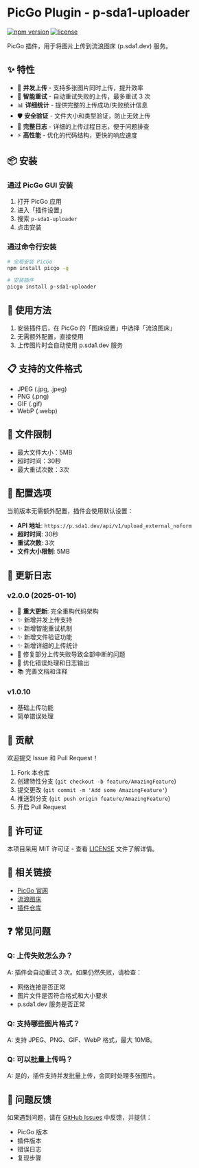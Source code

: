 # PicGo Plugin - p-sda1-uploader

[![npm version](https://badge.fury.io/js/picgo-plugin-p-sda1-uploader.svg)](https://badge.fury.io/js/picgo-plugin-p-sda1-uploader)
[![license](https://img.shields.io/npm/l/picgo-plugin-p-sda1-uploader.svg)](https://github.com/chwl66/picgo-plugin-p-sda1-uploader/blob/main/LICENSE)

PicGo 插件，用于将图片上传到流浪图床 (p.sda1.dev) 服务。

## ✨ 特性

- 🚀 **并发上传** - 支持多张图片同时上传，提升效率
- 🔄 **智能重试** - 自动重试失败的上传，最多重试 3 次
- 📊 **详细统计** - 提供完整的上传成功/失败统计信息
- 🛡️ **安全验证** - 文件大小和类型验证，防止无效上传
- 📝 **完整日志** - 详细的上传过程日志，便于问题排查
- ⚡ **高性能** - 优化的代码结构，更快的响应速度

## 📦 安装

### 通过 PicGo GUI 安装

1. 打开 PicGo 应用
2. 进入「插件设置」
3. 搜索 `p-sda1-uploader`
4. 点击安装

### 通过命令行安装

```bash
# 全局安装 PicGo
npm install picgo -g

# 安装插件
picgo install p-sda1-uploader
```

## 🔧 使用方法

1. 安装插件后，在 PicGo 的「图床设置」中选择「流浪图床」
2. 无需额外配置，直接使用
3. 上传图片时会自动使用 p.sda1.dev 服务

## 📋 支持的文件格式

- JPEG (.jpg, .jpeg)
- PNG (.png)
- GIF (.gif)
- WebP (.webp)

## 📏 文件限制

- 最大文件大小：5MB
- 超时时间：30秒
- 最大重试次数：3次

## 🔧 配置选项

当前版本无需额外配置，插件会使用默认设置：

- **API 地址**: `https://p.sda1.dev/api/v1/upload_external_noform`
- **超时时间**: 30秒
- **重试次数**: 3次
- **文件大小限制**: 5MB

## 📝 更新日志

### v2.0.0 (2025-01-10)

- 🚀 **重大更新**: 完全重构代码架构
- ✨ 新增并发上传支持
- ✨ 新增智能重试机制
- ✨ 新增文件验证功能
- ✨ 新增详细的上传统计
- 🐛 修复部分上传失败导致全部中断的问题
- 🔧 优化错误处理和日志输出
- 📚 完善文档和注释

### v1.0.10

- 基础上传功能
- 简单错误处理

## 🤝 贡献

欢迎提交 Issue 和 Pull Request！

1. Fork 本仓库
2. 创建特性分支 (`git checkout -b feature/AmazingFeature`)
3. 提交更改 (`git commit -m 'Add some AmazingFeature'`)
4. 推送到分支 (`git push origin feature/AmazingFeature`)
5. 开启 Pull Request

## 📄 许可证

本项目采用 MIT 许可证 - 查看 [LICENSE](LICENSE) 文件了解详情。

## 🔗 相关链接

- [PicGo 官网](https://molunerfinn.com/PicGo/)
- [流浪图床](https://p.sda1.dev/)
- [插件仓库](https://github.com/chwl66/picgo-plugin-p-sda1-uploader)

## ❓ 常见问题

### Q: 上传失败怎么办？

A: 插件会自动重试 3 次。如果仍然失败，请检查：
- 网络连接是否正常
- 图片文件是否符合格式和大小要求
- p.sda1.dev 服务是否正常

### Q: 支持哪些图片格式？

A: 支持 JPEG、PNG、GIF、WebP 格式，最大 10MB。

### Q: 可以批量上传吗？

A: 是的，插件支持并发批量上传，会同时处理多张图片。

## 🐛 问题反馈

如果遇到问题，请在 [GitHub Issues](https://github.com/chwl66/picgo-plugin-p-sda1-uploader/issues) 中反馈，并提供：

- PicGo 版本
- 插件版本
- 错误日志
- 复现步骤